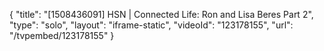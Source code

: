 {
    "title": "[1508436091] HSN | Connected Life: Ron and Lisa Beres Part 2",
    "type": "solo",
    "layout": "iframe-static",
    "videoId": "123178155",
    "url": "\/tvpembed\/123178155"
}
